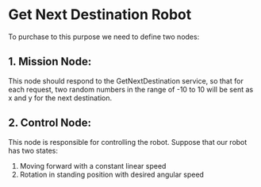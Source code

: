 # Get Next Destination Robot

To purchase to this purpose we need to define two nodes:

## 1. Mission Node: 
This node should respond to the GetNextDestination service, so that for each request, two random numbers in the range of -10 to 10 will be sent as x and y for the next destination.

## 2. Control Node:
This node is responsible for controlling the robot. Suppose that our robot has two states:
1. Moving forward with a constant linear speed
2. Rotation in standing position with desired angular speed
